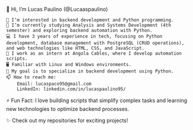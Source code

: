 👋 Hi, I’m Lucas Paulino (@Lucaaspaulino)

    👀 I’m interested in backend development and Python programming.
    🌱 I’m currently studying Analysis and Systems Development (4th semester) and exploring backend automation with Python.
    💻 I have 3 years of experience in tech, focusing on Python development, database management with PostgreSQL (CRUD operations), and web technologies like HTML, CSS, and JavaScript.
    💼 I work as an intern at Angola Cables, where I develop automation scripts.
    🖥️ Familiar with Linux and Windows environments.
    🚀 My goal is to specialize in backend development using Python.
    📫 How to reach me:
        Email: lucaspaco95@gmail.com
        LinkedIn: linkedin.com/in/lucaspaulino95/

⚡ Fun Fact: I love building scripts that simplify complex tasks and learning new technologies to optimize backend processes.

✨ Check out my repositories for exciting projects!
